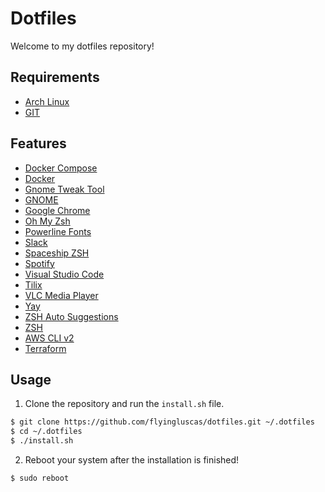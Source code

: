 # Dotfiles

Welcome to my dotfiles repository!

## Requirements

- [Arch Linux](https://archlinux.org)
- [GIT](https://git-scm.com)

## Features

- [Docker Compose](https://docs.docker.com/compose/overview)
- [Docker](https://www.docker.com)
- [Gnome Tweak Tool](https://www.archlinux.org/packages/extra/any/gnome-tweaks)
- [GNOME](https://www.gnome.org)
- [Google Chrome](https://www.google.com/chrome)
- [Oh My Zsh](https://ohmyz.sh)
- [Powerline Fonts](https://github.com/powerline/fonts)
- [Slack](https://slack.com)
- [Spaceship ZSH](https://github.com/denysdovhan/spaceship-prompt)
- [Spotify](https://www.spotify.com)
- [Visual Studio Code](https://code.visualstudio.com/)
- [Tilix](https://gnunn1.github.io/tilix-web)
- [VLC Media Player](https://www.videolan.org)
- [Yay](https://github.com/Jguer/yay)
- [ZSH Auto Suggestions](https://github.com/zsh-users/zsh-autosuggestions)
- [ZSH](http://www.zsh.org)
- [AWS CLI v2](https://aws.amazon.com/cli/)
- [Terraform](https://www.terraform.io/cli)

## Usage

1. Clone the repository and run the `install.sh` file.

``` bash
$ git clone https://github.com/flyingluscas/dotfiles.git ~/.dotfiles
$ cd ~/.dotfiles
$ ./install.sh
```

2. Reboot your system after the installation is finished!

``` bash
$ sudo reboot
```
